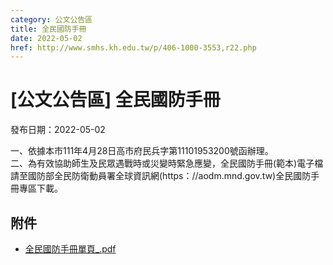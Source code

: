 ```yaml
---
category: 公文公告區
title: 全民國防手冊
date: 2022-05-02
href: http://www.smhs.kh.edu.tw/p/406-1000-3553,r22.php
---
```


# [公文公告區] 全民國防手冊

發布日期：2022-05-02

一、依據本市111年4月28日高市府民兵字第11101953200號函辦理。  
二、為有效協助師生及民眾遇戰時或災變時緊急應變，全民國防手冊(範本)電子檔請至國防部全民防衛動員署全球資訊網(https：//aodm.mnd.gov.tw)全民國防手冊專區下載。

## 附件

- [全民國防手冊單頁_.pdf](https://www.smhs.kh.edu.tw/var/file/0/1000/attach/61/pta_3328_2778519_59057.pdf)
